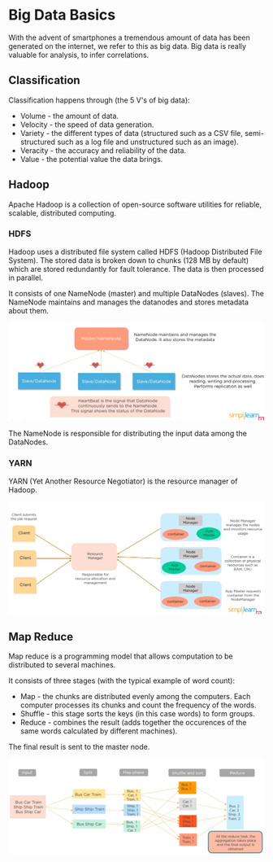 # Big Data Basics

With the advent of smartphones a tremendous amount of data has been generated on the internet, we refer to this as big data. Big data is really valuable for analysis, to infer correlations.

## Classification

Classification happens through (the 5 V's of big data):

* Volume - the amount of data.
* Velocity - the speed of data generation.
* Variety - the different types of data (structured such as a CSV file, semi-structured such as a log file and unstructured such as an image).
* Veracity - the accuracy and reliability of the data.
* Value - the potential value the data brings.

## Hadoop

Apache Hadoop is a collection of open-source software utilities for reliable, scalable, distributed computing.

### HDFS

Hadoop uses a distributed file system called HDFS (Hadoop Distributed File System). The stored data is broken down to chunks (128 MB by default) which are stored redundantly for fault tolerance. The data is then processed in parallel.

It consists of one NameNode (master) and multiple DataNodes (slaves). The NameNode maintains and manages the datanodes and stores metadata about them.

![](./images/big_data_basics/nodes.png)

The NameNode is responsible for distributing the input data among the DataNodes.


### YARN

YARN (Yet Another Resource Negotiator) is the resource manager of Hadoop.

![](./images/big_data_basics/yarn.png)

## Map Reduce

Map reduce is a programming model that allows computation to be distributed to several machines.

It consists of three stages (with the typical example of word count):
* Map - the chunks are distributed evenly among the computers. Each computer processes its chunks and count the frequency of the words.
* Shuffle - this stage sorts the keys (in this case words) to form groups.
* Reduce - combines the result (adds together the occurences of the same words calculated by different machines).

The final result is sent to the master node.

![](./images/big_data_basics/mapreduce.png)